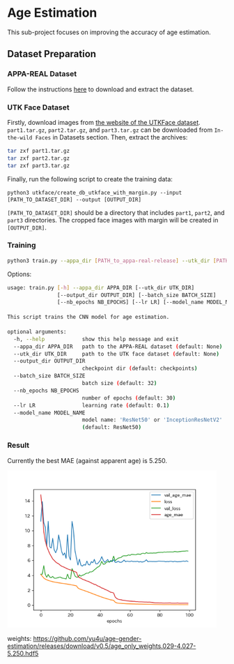 # Age Estimation
This sub-project focuses on improving the accuracy of age estimation.


## Dataset Preparation

### APPA-REAL Dataset
Follow the instructions [here](../appa-real/README.md) to download and extract the dataset.

### UTK Face Dataset
Firstly, download images from [the website of the UTKFace dataset](https://susanqq.github.io/UTKFace/).
`part1.tar.gz`, `part2.tar.gz`, and `part3.tar.gz` can be downloaded from `In-the-wild Faces` in Datasets section.
Then, extract the archives:

```sh
tar zxf part1.tar.gz
tar zxf part2.tar.gz
tar zxf part3.tar.gz
```

Finally, run the following script to create the training data:

```
python3 utkface/create_db_utkface_with_margin.py --input [PATH_TO_DATASET_DIR] --output [OUTPUT_DIR]
```

`[PATH_TO_DATASET_DIR]` should be a directory that includes `part1`, `part2`, and `part3` directories.
The cropped face images with margin will be created in `[OUTPUT_DIR]`.


### Training

```bash
python3 train.py --appa_dir [PATH_to_appa-real-release] --utk_dir [PATH_TO_UTK_CROPPED_FACE_DIR] --nb_epochs 100
```

Options:

```bash
usage: train.py [-h] --appa_dir APPA_DIR [--utk_dir UTK_DIR]
                [--output_dir OUTPUT_DIR] [--batch_size BATCH_SIZE]
                [--nb_epochs NB_EPOCHS] [--lr LR] [--model_name MODEL_NAME]

This script trains the CNN model for age estimation.

optional arguments:
  -h, --help            show this help message and exit
  --appa_dir APPA_DIR   path to the APPA-REAL dataset (default: None)
  --utk_dir UTK_DIR     path to the UTK face dataset (default: None)
  --output_dir OUTPUT_DIR
                        checkpoint dir (default: checkpoints)
  --batch_size BATCH_SIZE
                        batch size (default: 32)
  --nb_epochs NB_EPOCHS
                        number of epochs (default: 30)
  --lr LR               learning rate (default: 0.1)
  --model_name MODEL_NAME
                        model name: 'ResNet50' or 'InceptionResNetV2'
                        (default: ResNet50)
```

### Result

Currently the best MAE (against apparent age) is 5.250.

<img src="result/result.png" width="480px">

weights: https://github.com/yu4u/age-gender-estimation/releases/download/v0.5/age_only_weights.029-4.027-5.250.hdf5